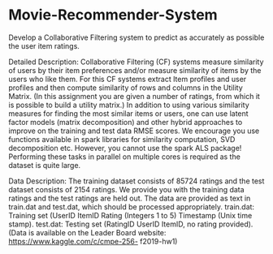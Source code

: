 # Movie-Recommender-System

Develop a Collaborative Filtering system to predict as accurately as possible the user item ratings.

Detailed Description:
Collaborative Filtering (CF) systems measure similarity of users by their item preferences and/or measure similarity of items by the users who like them. For this CF systems extract Item profiles and user profiles and then compute similarity of rows and columns in the Utility Matrix. (In this assignment you are given a number of ratings, from which it is possible to build a utility matrix.) In addition to using various similarity measures for finding the most similar items or users, one can use latent factor models (matrix decomposition) and other hybrid approaches to improve on the training and test data RMSE scores. We encourage you use functions available in spark libraries for similarity computation, SVD decomposition etc. However, you cannot use the spark ALS package! Performing these tasks in parallel on multiple cores is required as the dataset is quite large.

Data Description:
The training dataset consists of 85724 ratings and the test dataset consists of 2154 ratings. We provide you with the training data ratings and the test ratings are held out. The data are provided as text in train.dat and test.dat, which should be processed appropriately.
train.dat: Training set (UserID <comma separator> ItemID <tab separator> Rating (Integers 1 to 5) <tab separator> Timestamp (Unix time stamp).
test.dat: Testing set (RatingID<comma separator> UserID <comma separator> ItemID, no rating provided).
(Data is available on the Leader Board website: https://www.kaggle.com/c/cmpe-256- f2019-hw1)
